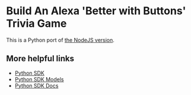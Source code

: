 # Build An Alexa 'Better with Buttons' Trivia Game
This is a Python port of [the NodeJS version](https://github.com/alexa/skill-sample-nodejs-buttons-trivia).

## More helpful links
* [Python SDK](https://github.com/alexa/alexa-skills-kit-sdk-for-python)
* [Python SDK Models](https://github.com/alexa/alexa-apis-for-python)
* [Python SDK Docs](https://alexa-skills-kit-python-sdk.readthedocs.io/en/latest/index.html)

